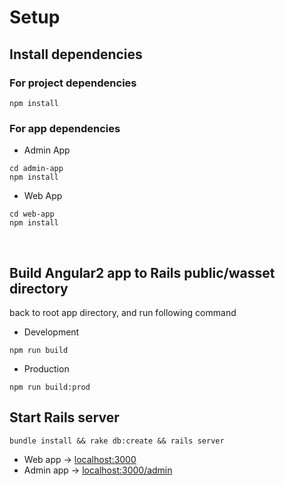 # Setup 
## Install dependencies
### For project dependencies
```
npm install 
```

### For app dependencies
- Admin App
```
cd admin-app
npm install 
```

- Web App
```
cd web-app
npm install 
```
<br>

## Build Angular2 app to Rails public/wasset directory
back to root app directory, and run following command
- Development
```
npm run build
```

- Production
```
npm run build:prod
```


## Start Rails server 
```
bundle install && rake db:create && rails server
```


- Web app -> [localhost:3000](http://localhost:3000)
- Admin app -> [localhost:3000/admin](http://localhost:3000/admin)